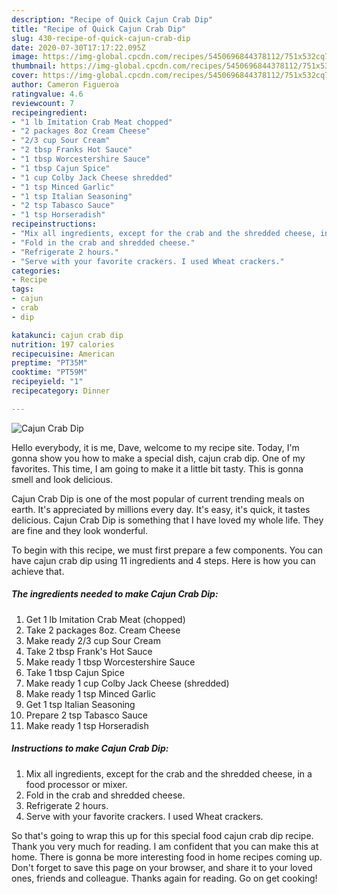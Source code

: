 ```yaml
---
description: "Recipe of Quick Cajun Crab Dip"
title: "Recipe of Quick Cajun Crab Dip"
slug: 430-recipe-of-quick-cajun-crab-dip
date: 2020-07-30T17:17:22.095Z
image: https://img-global.cpcdn.com/recipes/5450696844378112/751x532cq70/cajun-crab-dip-recipe-main-photo.jpg
thumbnail: https://img-global.cpcdn.com/recipes/5450696844378112/751x532cq70/cajun-crab-dip-recipe-main-photo.jpg
cover: https://img-global.cpcdn.com/recipes/5450696844378112/751x532cq70/cajun-crab-dip-recipe-main-photo.jpg
author: Cameron Figueroa
ratingvalue: 4.6
reviewcount: 7
recipeingredient:
- "1 lb Imitation Crab Meat chopped"
- "2 packages 8oz Cream Cheese"
- "2/3 cup Sour Cream"
- "2 tbsp Franks Hot Sauce"
- "1 tbsp Worcestershire Sauce"
- "1 tbsp Cajun Spice"
- "1 cup Colby Jack Cheese shredded"
- "1 tsp Minced Garlic"
- "1 tsp Italian Seasoning"
- "2 tsp Tabasco Sauce"
- "1 tsp Horseradish"
recipeinstructions:
- "Mix all ingredients, except for the crab and the shredded cheese, in a food processor or mixer."
- "Fold in the crab and shredded cheese."
- "Refrigerate 2 hours."
- "Serve with your favorite crackers. I used Wheat crackers."
categories:
- Recipe
tags:
- cajun
- crab
- dip

katakunci: cajun crab dip 
nutrition: 197 calories
recipecuisine: American
preptime: "PT35M"
cooktime: "PT59M"
recipeyield: "1"
recipecategory: Dinner

---
```



![Cajun Crab Dip](https://img-global.cpcdn.com/recipes/5450696844378112/751x532cq70/cajun-crab-dip-recipe-main-photo.jpg)

Hello everybody, it is me, Dave, welcome to my recipe site. Today, I'm gonna show you how to make a special dish, cajun crab dip. One of my favorites. This time, I am going to make it a little bit tasty. This is gonna smell and look delicious.

Cajun Crab Dip is one of the most popular of current trending meals on earth. It's appreciated by millions every day. It's easy, it's quick, it tastes delicious. Cajun Crab Dip is something that I have loved my whole life. They are fine and they look wonderful.




To begin with this recipe, we must first prepare a few components. You can have cajun crab dip using 11 ingredients and 4 steps. Here is how you can achieve that.

<!--inarticleads1-->

##### The ingredients needed to make Cajun Crab Dip:

1. Get 1 lb Imitation Crab Meat (chopped)
1. Take 2 packages 8oz. Cream Cheese
1. Make ready 2/3 cup Sour Cream
1. Take 2 tbsp Frank&#39;s Hot Sauce
1. Make ready 1 tbsp Worcestershire Sauce
1. Take 1 tbsp Cajun Spice
1. Make ready 1 cup Colby Jack Cheese (shredded)
1. Make ready 1 tsp Minced Garlic
1. Get 1 tsp Italian Seasoning
1. Prepare 2 tsp Tabasco Sauce
1. Make ready 1 tsp Horseradish




<!--inarticleads2-->

##### Instructions to make Cajun Crab Dip:

1. Mix all ingredients, except for the crab and the shredded cheese, in a food processor or mixer.
1. Fold in the crab and shredded cheese.
1. Refrigerate 2 hours.
1. Serve with your favorite crackers. I used Wheat crackers.




So that's going to wrap this up for this special food cajun crab dip recipe. Thank you very much for reading. I am confident that you can make this at home. There is gonna be more interesting food in home recipes coming up. Don't forget to save this page on your browser, and share it to your loved ones, friends and colleague. Thanks again for reading. Go on get cooking!
